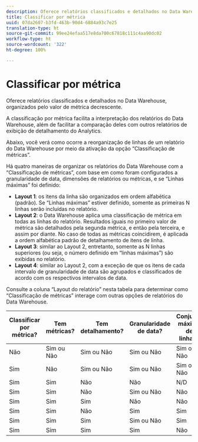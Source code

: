 ```yaml
---
description: Oferece relatórios classificados e detalhados no Data Warehouse, organizados pelo valor de métrica decrescente.
title: Classificar por métrica
uuid: 07da2607-b3fd-463b-90d4-6884a93c7e25
translation-type: ht
source-git-commit: 99ee24efaa517e8da700c67818c111c4aa90dc02
workflow-type: ht
source-wordcount: '322'
ht-degree: 100%

---
```



# Classificar por métrica

Oferece relatórios classificados e detalhados no Data Warehouse, organizados pelo valor de métrica decrescente.

A classificação por métrica facilita a interpretação dos relatórios do Data Warehouse, além de facilitar a comparação deles com outros relatórios de exibição de detalhamento do Analytics.

Abaixo, você verá como ocorre a reorganização de linhas de um relatório do Data Warehouse por meio da ativação da opção “Classificação de métricas”.

Há quatro maneiras de organizar os relatórios do Data Warehouse com a “Classificação de métricas”, com base em como foram configurados a granularidade de data, dimensões de relatórios ou métricas, e se “Linhas máximas” foi definido:

* **Layout 1**: os itens da linha são organizados em ordem alfabética (padrão). Se “Linhas máximas” estiver definido, somente as primeiras N linhas serão incluídas no relatório.
* **Layout 2**: o Data Warehouse aplica uma classificação de métrica em todas as linhas do relatório. Resultados iguais no primeiro valor de métrica são detalhados pela segunda métrica, e então pela terceira, e assim por diante. No caso de todas as métricas coincidirem, é aplicada a ordem alfabética padrão de detalhamento de itens de linha.
* **Layout 3**: similar ao Layout 2, entretanto, somente as N linhas superiores (ou seja, o número definido em “linhas máximas”) são exibidas no relatório.
* **Layout 4**: similar ao Layout 2, com a exceção de que os itens de cada intervalo de granularidade de data são agrupados e classificados de acordo com os respectivos intervalos de data.

Consulte a coluna “Layout do relatório” nesta tabela para determinar como “Classificação de métricas” interage com outras opções de relatórios do Data Warehouse.

| Classificar por métrica? | Tem métricas? | Tem detalhamento? | Granularidade de data? | Conjunto máximo de linhas? | Layout do relatório |
|---|---|---|---|---|---|
| Não | Sim ou Não | Sim ou Não | Sim ou Não | Sim ou Não | 1 |
| Sim | Não | Sim ou Não | Sim ou Não | Sim ou Não | 1 |
| Sim | Sim | Não | Não | N/D | 1 |
| Sim | Sim | Não | Sim ou Não | Não | 1 |
| Sim | Sim | Sim | Não | Não | 2 |
| Sim | Sim | Não | Sim | Sim | 3 |
| Sim | Sim | Sim | Sim ou Não | Sim | 3 |
| Sim | Sim | Sim | Sim | Não | 4 |

